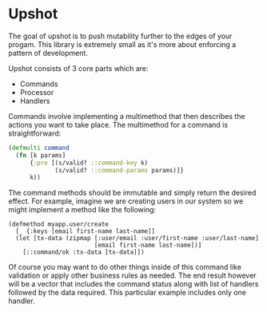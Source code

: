 # Upshot

The goal of upshot is to push mutability further to the edges of your progam. This library is extremely small as it's more about enforcing a pattern of development.

Upshot consists of 3 core parts which are:

- Commands
- Processor
- Handlers

Commands involve implementing a multimethod that then describes the actions you want to take place. The multimethod for a command is straightforward:

```clojure
(defmulti command
  (fn [k params]
      {:pre [(s/valid? ::command-key k)
             (s/valid? ::command-params params)]}
      k))
```



The command methods should be immutable and simply return the desired effect. For example, imagine we are creating users in our system so we might implement a method like the following:

    (defmethod myapp.user/create
      [_ {:keys [email first-name last-name]]
      (let [tx-data (zipmap [:user/email :user/first-name :user/last-name]
                            [email first-name last-name])]
        [::command/ok :tx-data [tx-data]])

Of course you may want to do other things inside of this command like validation or apply other business rules as needed. The end result however will be a vector that includes the command status along with list of handlers followed by the data required. This particular example includes only one handler.
